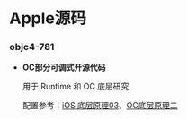 # Apple源码



### objc4-781

- **OC部分可调式开源代码**

  用于 Runtime 和 OC 底层研究

  配置参考：[iOS 底层原理03](https://blog.csdn.net/lin1109221208/article/details/108435967)、[OC底层原理二](https://www.jianshu.com/p/80c8d898469a)


